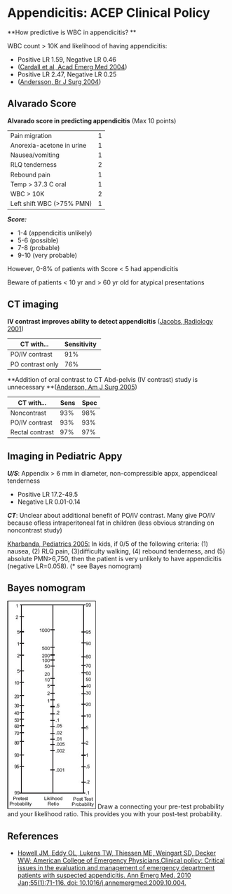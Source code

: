 


# Appendicitis: ACEP Clinical Policy

**How predictive is WBC in appendicitis? **

WBC count &gt; 10K and likelihood of having appendicitis:

-   Positive LR 1.59, Negative LR 0.46
  - ([Cardall et al, Acad Emerg Med 2004](http://onlinelibrary.wiley.com/doi/10.1197/j.aem.2004.04.011/abstract))
-   Positive LR 2.47, Negative LR 0.25
  - ([Andersson, Br J Surg 2004](http://onlinelibrary.wiley.com/doi/10.1002/bjs.4464/abstract?deniedAccessCustomisedMessage=&userIsAuthenticated=false))

## Alvarado Score

**Alvarado score in predicting appendicitis** (Max 10 points)

|                              |     |
|------------------------------|-----|
| Pain migration               | 1   |
| Anorexia-acetone in urine    | 1   |
| Nausea/vomiting              | 1   |
| RLQ tenderness               | 2   |
| Rebound pain                 | 1   |
| Temp &gt; 37.3 C oral        | 1   |
| WBC &gt; 10K                 | 2   |
| Left shift WBC (&gt;75% PMN) | 1   |

***Score:*** 
-   1-4 (appendicitis unlikely)
-   5-6 (possible)
-   7-8 (probable)
-   9-10 (very probable)

However, 0-8% of patients with Score &lt; 5 had appendicitis

Beware of patients &lt; 10 yr and &gt; 60 yr old for atypical presentations

## CT imaging

**IV contrast improves ability to detect appendicitis** ([Jacobs, Radiology 2001](http://radiology.rsna.org/content/220/3/683.long)) 

| CT with...       | Sensitivity  |
|------------------|--------------|
| PO/IV contrast   | 91%          |
| PO contrast only | 76%          |

**Addition of oral contrast to CT Abd-pelvis (IV contrast) study is unnecessary **([Anderson, Am J Surg 2005](https://secure.muhealth.org/~ed/students/articles/ajs_190_p0474.pdf))

| CT with...      | Sens | Spec |
|-----------------|------|------|
| Noncontrast     | 93%  | 98%  |
| PO/IV contrast  | 93%  | 93%  |
| Rectal contrast | 97%  | 97%  |

## Imaging in Pediatric Appy

***U/S***: Appendix &gt; 6 mm in diameter, non-compressible appx, appendiceal tenderness 

-   Positive LR 17.2-49.5
-   Negative LR 0.01-0.14

***CT***: Unclear about additional benefit of PO/IV contrast. Many give PO/IV because ofless intraperitoneal fat in children (less obvious stranding on noncontrast study)

[Kharbanda, Pediatrics 2005:](http://pediatrics.aappublications.org/content/116/3/709.short) In kids, if 0/5 of the following criteria: (1) nausea, (2) RLQ pain, (3)difficulty walking, (4) rebound tenderness, and (5) absolute PMN&gt;6,750, then the patient is very unlikely to have appendicitis (negative LR=0.058). (\* see Bayes nomogram)

## Bayes nomogram

![](image-0.png)
Draw a connecting your pre-test probability and your likelihood ratio. This provides you with your post-test probability.

## References

-   [Howell JM, Eddy OL, Lukens TW, Thiessen ME, Weingart SD, Decker WW; American College of Emergency Physicians.Clinical policy: Critical issues in the evaluation and management of emergency department patients with suspected appendicitis. Ann Emerg Med. 2010 Jan;55(1):71-116. doi: 10.1016/j.annemergmed.2009.10.004.](http://www.ncbi.nlm.nih.gov/pubmed/20116016)

